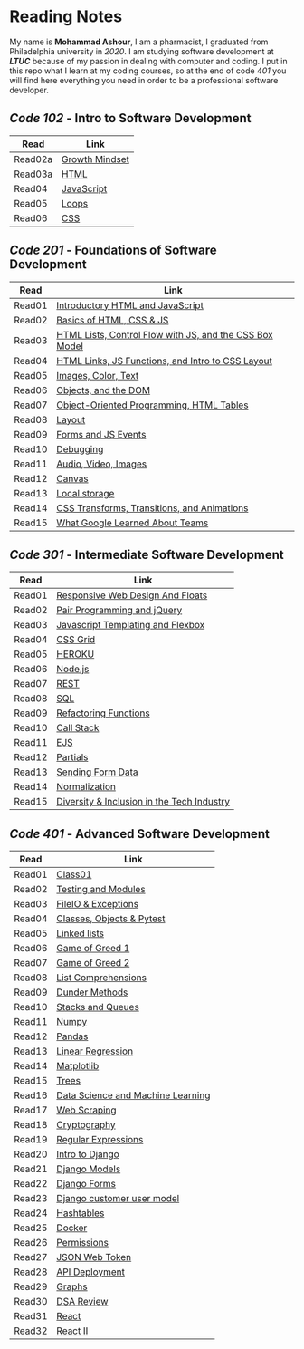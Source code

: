 # Reading Notes

My name is **Mohammad Ashour**, I am a pharmacist, I graduated from Philadelphia university in *2020*.
I am studying software development at ***LTUC*** because of my passion in dealing with computer and coding.
I put in this repo what I learn at my coding courses, so at the end of code *401* you will find here everything you need in order to be a professional software developer.

## *Code 102* - Intro to Software Development

|Read       |Link       |
|-----------|-----------|
|Read02a    |[Growth Mindset](102/Lab02a.md)|
|Read03a    |[HTML](102/Read03a.md)|
|Read04     |[JavaScript](102/Read04.md)|
|Read05     |[Loops](102/Read05.md)
|Read06     |[CSS](102/Read06.md)|

## *Code 201* - Foundations of Software Development

|Read       |Link       |
|-----------|-----------|
|Read01     |[Introductory HTML and JavaScript](201/Read01.md)|
|Read02     |[Basics of HTML, CSS & JS](201/Read02.md)|
|Read03     |[HTML Lists, Control Flow with JS, and the CSS Box Model](201/Read03.md)|
|Read04     |[HTML Links, JS Functions, and Intro to CSS Layout](201/Read04.md)|
|Read05     |[Images, Color, Text](201/Read05.md)|
|Read06     |[Objects, and the DOM](201/Read06.md)|
|Read07     |[Object-Oriented Programming, HTML Tables](201/Read07.md)|
|Read08     |[Layout](201/Read08.md)|
|Read09     |[Forms and JS Events](201/Read09.md)|
|Read10     |[Debugging](201/Read10.md)|
|Read11     |[Audio, Video, Images](201/Read11.md)|
|Read12     |[Canvas](201/Read12.md)|
|Read13     |[Local storage](201/Read13.md)|
|Read14     |[CSS Transforms, Transitions, and Animations](201/Read14.md)|
|Read15     |[What Google Learned About Teams](201/Read15.md)|

## *Code 301* - Intermediate Software Development

|Read       |Link          |
|-----------|--------------|
|Read01     |[Responsive Web Design And Floats](301/Read01.md)|
|Read02     |[Pair Programming and jQuery](301/Read02.md)|
|Read03     |[Javascript Templating and Flexbox](301/Read03.md)|
|Read04     |[CSS Grid](301/Read04.md)|
|Read05     |[HEROKU](301/Read05.md)|
|Read06     |[Node.js](301/Read06.md)|
|Read07     |[REST](301/Read07.md)|
|Read08     |[SQL](301/Read08.md)|
|Read09     |[Refactoring Functions](301/Read09.md)|
|Read10     |[Call Stack](301/Read10.md)|
|Read11     |[EJS](301/Read11.md)|
|Read12     |[Partials](301/Read12.md)|
|Read13     |[Sending Form Data](301/Read13.md)|
|Read14     |[Normalization](301/Read14.md)|
|Read15     |[Diversity & Inclusion in the Tech Industry](301/Read15.md)|

## *Code 401* - Advanced Software Development

|Read       |Link          |
|-----------|--------------|
|Read01     |[Class01](401/Read01)|
|Read02     |[Testing and Modules](401/Read02)|
|Read03     |[FileIO & Exceptions](401/Read03.md)|
|Read04     |[Classes, Objects & Pytest](401/Read04.md)|
|Read05     |[Linked lists](401/Read05.md)|
|Read06     |[Game of Greed 1](401/Read06.md)|
|Read07     |[Game of Greed 2](401/Read07.md)|
|Read08     |[List Comprehensions](401/Read08.md)|
|Read09     |[Dunder Methods](401/Read09.md)|
|Read10     |[Stacks and Queues](401/Read10.md)|
|Read11     |[Numpy](401/Read11)|
|Read12     |[Pandas](401/Read12)|
|Read13     |[Linear Regression](401/Read13)|
|Read14     |[Matplotlib](401/Read14)|
|Read15     |[Trees](401/Read15)|
|Read16     |[Data Science and Machine Learning](401/Read16)|
|Read17     |[Web Scraping](401/Read17)|
|Read18     |[Cryptography](401/Read18)|
|Read19     |[Regular Expressions](401/Read19)|
|Read20     |[Intro to Django](401/Read20)|
|Read21     |[Django Models](401/Read21)|
|Read22     |[Django Forms](401/Read22)|
|Read23     |[Django customer user model](401/Read23)|
|Read24     |[Hashtables](401/Read24)|
|Read25     |[Docker](401/Read25)|
|Read26     |[Permissions](401/Read26)|
|Read27     |[JSON Web Token](401/Read27)|
|Read28     |[API Deployment](401/Read28)|
|Read29     |[Graphs](401/Read29)|
|Read30     |[DSA Review](401/Read30)|
|Read31     |[React](401/Read31)|
|Read32     |[React II](401/Read32)|
